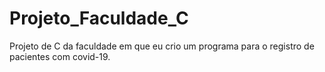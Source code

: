 # Projeto_Faculdade_C
Projeto de C da faculdade em que eu crio um programa para o registro de pacientes com covid-19.
